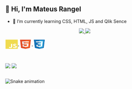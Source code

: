 ## 👋 Hi, I'm Mateus Rangel
- 🌱 I’m currently learning CSS, HTML, JS and Qlik Sence
<div align="center">
  <a href="  <a href="https://github.com/MrR4ngel">
  <img height="145em"src="https://github-readme-stats.vercel.app/api?username=MrR4ngel&show_icons=true&theme=github_dark&include_all_commits=true&count_private=true&"/>
  <img height="145em"src="https://github-readme-stats.vercel.app/api/top-langs/?username=MrR4ngel&layout=compact&langs_count=7&theme=github_dark"/>
</div>
                                                                                                                                                
<div style="display: inline_block"><br>
  <img align="center" alt="Mateus-Js" height="30" width="40" src="https://raw.githubusercontent.com/devicons/devicon/master/icons/javascript/javascript-plain.svg">
  <img align="center" alt="Mateus-HTML" height="30" width="40" src="https://raw.githubusercontent.com/devicons/devicon/master/icons/html5/html5-original.svg">
  <img align="center" alt="Mateus-CSS" height="30" width="40" src="https://raw.githubusercontent.com/devicons/devicon/master/icons/css3/css3-original.svg">
</div>

##

<div style="display: inline_block"><br>
  <a href = "mailto:ramos.rangel.mr@gmail.com"><img src="https://img.shields.io/badge/-Gmail-%23333?style=for-the-badge&logo=gmail&logoColor=white" target="_blank"></a>
  <a href="https://www.linkedin.com/in/mateus-ramos-rangel/" target="_blank"><img src="https://img.shields.io/badge/-LinkedIn-%230077B5?style=for-the-badge&logo=linkedin&logoColor=white" target="_blank"></a> 
</div>

##

 ![Snake animation](https://github.com/MrR4ngel/MrR4ngel/blob/output/github-contribution-grid-snake.svg)

